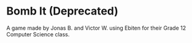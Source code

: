 # Bomb It (Deprecated)

A game made by Jonas B. and Victor W. using Ebiten for their Grade 12 Computer Science class.

